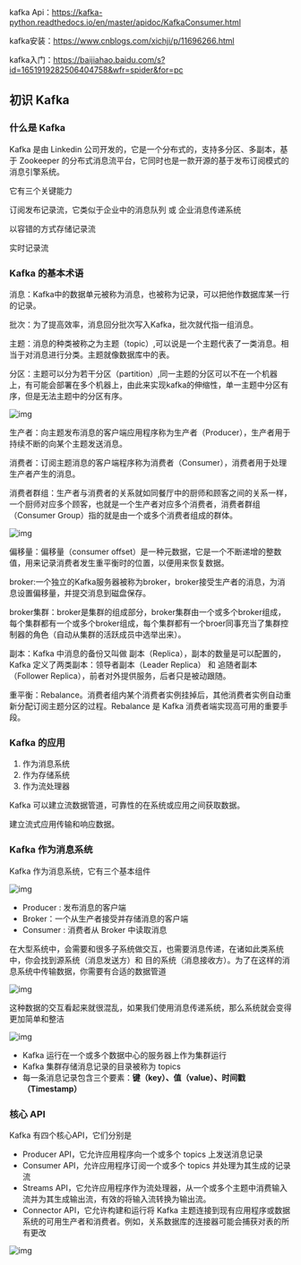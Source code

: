 kafka Api：https://kafka-python.readthedocs.io/en/master/apidoc/KafkaConsumer.html

kafka安装：https://www.cnblogs.com/xichji/p/11696266.html

kafka入门：https://baijiahao.baidu.com/s?id=1651919282506404758&wfr=spider&for=pc

##                                            **初识 Kafka**

### **什么是 Kafka**

Kafka 是由 Linkedin 公司开发的，它是一个分布式的，支持多分区、多副本，基于 Zookeeper 的分布式消息流平台，它同时也是一款开源的基于发布订阅模式的消息引擎系统。

它有三个关键能力

订阅发布记录流，它类似于企业中的消息队列 或 企业消息传递系统

以容错的方式存储记录流

实时记录流

### **Kafka 的基本术语**

消息：Kafka中的数据单元被称为消息，也被称为记录，可以把他作数据库某一行的记录。

批次：为了提高效率，消息回分批次写入Kafka，批次就代指一组消息。

主题：消息的种类被称之为主题（topic）,可以说是一个主题代表了一类消息。相当于对消息进行分类。主题就像数据库中的表。

分区：主题可以分为若干分区（partition）,同一主题的分区可以不在一个机器上，有可能会部署在多个机器上，由此来实现kafka的伸缩性，单一主题中分区有序，但是无法主题中的分区有序。

![img](D:\work\notbook\xinsixiangyi7@163.com\44f458810ed74d3d8af3da472af8326e\clipboard.png)

生产者：向主题发布消息的客户端应用程序称为生产者（Producer），生产者用于持续不断的向某个主题发送消息。

消费者：订阅主题消息的客户端程序称为消费者（Consumer），消费者用于处理生产者产生的消息。

消费者群组：生产者与消费者的关系就如同餐厅中的厨师和顾客之间的关系一样，一个厨师对应多个顾客，也就是一个生产者对应多个消费者，消费者群组（Consumer Group）指的就是由一个或多个消费者组成的群体。

![img](D:\work\notbook\xinsixiangyi7@163.com\af5bd4e0055642b5854dcfb65064c536\clipboard.png)

偏移量：偏移量（consumer offset）是一种元数据，它是一个不断递增的整数值，用来记录消费者发生重平衡时的位置，以便用来恢复数据。

broker:一个独立的Kafka服务器被称为broker，broker接受生产者的消息，为消息设置偏移量，并提交消息到磁盘保存。

broker集群：broker是集群的组成部分，broker集群由一个或多个broker组成，每个集群都有一个或多个broker组成，每个集群都有一个broer同事充当了集群控制器的角色（自动从集群的活跃成员中选举出来）。

副本：Kafka 中消息的备份又叫做 副本（Replica），副本的数量是可以配置的，Kafka 定义了两类副本：领导者副本（Leader Replica） 和 追随者副本（Follower Replica），前者对外提供服务，后者只是被动跟随。

重平衡：Rebalance。消费者组内某个消费者实例挂掉后，其他消费者实例自动重新分配订阅主题分区的过程。Rebalance 是 Kafka 消费者端实现高可用的重要手段。

### **Kafka 的应用**

1. 作为消息系统
2. 作为存储系统
3. 作为流处理器

Kafka 可以建立流数据管道，可靠性的在系统或应用之间获取数据。

建立流式应用传输和响应数据。

### **Kafka 作为消息系统**

Kafka 作为消息系统，它有三个基本组件

![img](D:\work\notbook\xinsixiangyi7@163.com\af32e2170ce14afca4a4a42b3a10b7e6\3-815729534.jpeg)

- Producer : 发布消息的客户端
- Broker：一个从生产者接受并存储消息的客户端
- Consumer : 消费者从 Broker 中读取消息

在大型系统中，会需要和很多子系统做交互，也需要消息传递，在诸如此类系统中，你会找到源系统（消息发送方）和 目的系统（消息接收方）。为了在这样的消息系统中传输数据，你需要有合适的数据管道

![img](D:\work\notbook\xinsixiangyi7@163.com\a9a5573e7df24e8f8a023993dbbf456b\4-427472992.jpeg)

这种数据的交互看起来就很混乱，如果我们使用消息传递系统，那么系统就会变得更加简单和整洁

![img](D:\work\notbook\xinsixiangyi7@163.com\656c7a6655ef4af89f47e2126ac4df9a\-1540882394.jpeg)

- Kafka 运行在一个或多个数据中心的服务器上作为集群运行
- Kafka 集群存储消息记录的目录被称为 topics
- 每一条消息记录包含三个要素：**键（key）、值（value）、时间戳（Timestamp）**

### **核心 API**

Kafka 有四个核心API，它们分别是

- Producer API，它允许应用程序向一个或多个 topics 上发送消息记录
- Consumer API，允许应用程序订阅一个或多个 topics 并处理为其生成的记录流
- Streams API，它允许应用程序作为流处理器，从一个或多个主题中消费输入流并为其生成输出流，有效的将输入流转换为输出流。
- Connector API，它允许构建和运行将 Kafka 主题连接到现有应用程序或数据系统的可用生产者和消费者。例如，关系数据库的连接器可能会捕获对表的所有更改

![img](D:\work\notbook\xinsixiangyi7@163.com\612b9a9b6a3d443bba27b26ef1e50b15\7-937799681.jpeg)